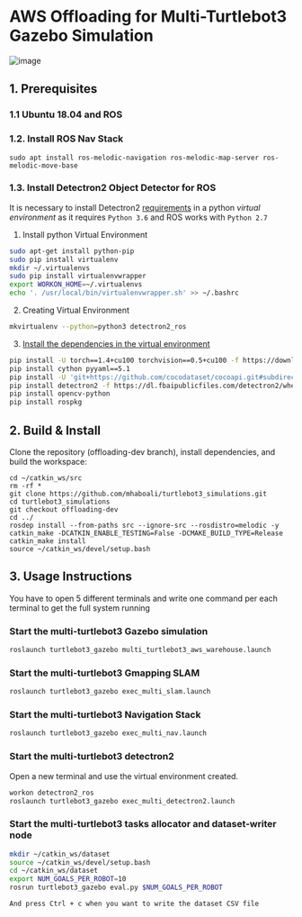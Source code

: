 # AWS Offloading for Multi-Turtlebot3 Gazebo Simulation

![image](https://user-images.githubusercontent.com/29764281/93975015-ffee5880-fd76-11ea-89a0-7606930ab8d1.png)


## 1. Prerequisites
### 1.1 **Ubuntu 18.04** and **ROS**

### 1.2. **Install ROS Nav Stack**
```
sudo apt install ros-melodic-navigation ros-melodic-map-server ros-melodic-move-base 
```
### 1.3. **Install Detectron2 Object Detector for ROS**
It is necessary to install Detectron2 [requirements](https://github.com/facebookresearch/detectron2/blob/master/INSTALL.md) in a python *virtual environment* as it requires `Python 3.6` and ROS works with `Python 2.7`

1. Install python Virtual Environment
```bash
sudo apt-get install python-pip
sudo pip install virtualenv
mkdir ~/.virtualenvs
sudo pip install virtualenvwrapper
export WORKON_HOME=~/.virtualenvs
echo '. /usr/local/bin/virtualenvwrapper.sh' >> ~/.bashrc 
```

2. Creating Virtual Environment
```bash
mkvirtualenv --python=python3 detectron2_ros
```

3. [Install the dependencies in the virtual environment](https://github.com/facebookresearch/detectron2/blob/master/INSTALL.md)

```bash
pip install -U torch==1.4+cu100 torchvision==0.5+cu100 -f https://download.pytorch.org/whl/torch_stable.html
pip install cython pyyaml==5.1
pip install -U 'git+https://github.com/cocodataset/cocoapi.git#subdirectory=PythonAPI'
pip install detectron2 -f https://dl.fbaipublicfiles.com/detectron2/wheels/cu100/index.html
pip install opencv-python
pip install rospkg
```

## 2. Build & Install
Clone the repository (offloading-dev branch), install dependencies, and build the workspace:

```
cd ~/catkin_ws/src
rm -rf *
git clone https://github.com/mhaboali/turtlebot3_simulations.git
cd turtlebot3_simulations
git checkout offloading-dev
cd ../
rosdep install --from-paths src --ignore-src --rosdistro=melodic -y
catkin_make -DCATKIN_ENABLE_TESTING=False -DCMAKE_BUILD_TYPE=Release
catkin_make install
source ~/catkin_ws/devel/setup.bash
```

## 3. Usage Instructions
You have to open 5 different terminals and write one command per each terminal to get the full system running

### Start the multi-turtlebot3 Gazebo simulation

```bash
roslaunch turtlebot3_gazebo multi_turtlebot3_aws_warehouse.launch
```
### Start the multi-turtlebot3 Gmapping SLAM

```bash
roslaunch turtlebot3_gazebo exec_multi_slam.launch
```
### Start the multi-turtlebot3 Navigation Stack

```bash
roslaunch turtlebot3_gazebo exec_multi_nav.launch
```
### Start the multi-turtlebot3 detectron2 
Open a new terminal and use the virtual environment created.
```bash
workon detectron2_ros
roslaunch turtlebot3_gazebo exec_multi_detectron2.launch
```

### Start the multi-turtlebot3 tasks allocator and dataset-writer node

```bash
mkdir ~/catkin_ws/dataset
source ~/catkin_ws/devel/setup.bash
cd ~/catkin_ws/dataset
export NUM_GOALS_PER_ROBOT=10
rosrun turtlebot3_gazebo eval.py $NUM_GOALS_PER_ROBOT

And press Ctrl + c when you want to write the dataset CSV file
```
